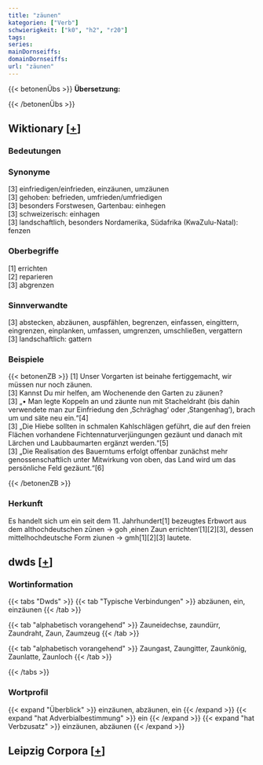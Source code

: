 ```yaml
---
title: "zäunen"
kategorien: ["Verb"]
schwierigkeit: ["k0", "h2", "r20"]
tags:
series:
mainDornseiffs:
domainDornseiffs:
url: "zäunen"
---
```


{{< betonenÜbs >}}
**Übersetzung:**  
  
{{< /betonenÜbs >}}

## Wiktionary [[+](https://de.wiktionary.org/wiki/zäunen)]

### Bedeutungen

### Synonyme
[3] einfriedigen/einfrieden, einzäunen, umzäunen  
[3] gehoben: befrieden, umfrieden/umfriedigen  
[3] besonders Forstwesen, Gartenbau: einhegen  
[3] schweizerisch: einhagen  
[3] landschaftlich, besonders Nordamerika, Südafrika (KwaZulu-Natal): fenzen  

### Oberbegriffe
[1] errichten  
[2] reparieren  
[3] abgrenzen  

### Sinnverwandte
[3] abstecken, abzäunen, auspfählen, begrenzen, einfassen, eingittern, eingrenzen, einplanken, umfassen, umgrenzen, umschließen, vergattern  
[3] landschaftlich: gattern  

### Beispiele
{{< betonenZB >}}
[1] Unser Vorgarten ist beinahe fertiggemacht, wir müssen nur noch zäunen.  
[3] Kannst Du mir helfen, am Wochenende den Garten zu zäunen?  
[3] „• Man legte Koppeln an und zäunte nun mit Stacheldraht (bis dahin verwendete man zur Einfriedung den ‚Schräghag‘ oder ‚Stangenhag‘), brach um und säte neu ein.“[4]  
[3] „Die Hiebe sollten in schmalen Kahlschlägen geführt, die auf den freien Flächen vorhandene Fichtennaturverjüngungen gezäunt und danach mit Lärchen und Laubbaumarten ergänzt werden.“[5]  
[3] „Die Realisation des Bauerntums erfolgt offenbar zunächst mehr genossenschaftlich unter Mitwirkung von oben, das Land wird um das persönliche Feld gezäunt.“[6]  

{{< /betonenZB >}}
### Herkunft
Es handelt sich um ein seit dem 11. Jahrhundert[1] bezeugtes Erbwort aus dem althochdeutschen zūnen → goh ‚einen Zaun errichten‘[1][2][3], dessen mittelhochdeutsche Form ziunen → gmh[1][2][3] lautete.  



## dwds [[+](https://www.dwds.de/wb/zäunen)]

### Wortinformation
{{< tabs "Dwds" >}}
{{< tab "Typische Verbindungen" >}}
abzäunen, ein, einzäunen
{{< /tab >}}

{{< tab "alphabetisch vorangehend" >}}
Zauneidechse, zaundürr, Zaundraht, Zaun, Zaumzeug
{{< /tab >}}

{{< tab "alphabetisch vorangehend" >}}
Zaungast, Zaungitter, Zaunkönig, Zaunlatte, Zaunloch
{{< /tab >}}

{{< /tabs >}}

### Wortprofil
{{< expand "Überblick" >}} einzäunen, abzäunen, ein {{< /expand >}}
{{< expand "hat Adverbialbestimmung" >}} ein {{< /expand >}}
{{< expand "hat Verbzusatz" >}} einzäunen, abzäunen {{< /expand >}}

## Leipzig Corpora [[+](https://corpora.uni-leipzig.de/en/res?word=zäunen&corpusId=deu_newscrawl-public_2018)]

